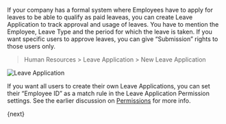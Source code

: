 If your company has a formal system where Employees have to apply for leaves
to be able to qualify as paid leaveas, you can create Leave Application to
track approval and usage of leaves. You have to mention the Employee, Leave
Type and the period for which the leave is taken. If you want specific users
to approve leaves, you can give “Submission” rights to those users only.

> Human Resources > Leave Application > New Leave Application

<img class="screenshot" alt="Leave Application" src="/assets/manual_erpnext_com/img/human-resources/leave-application.png">

If you want all users to create their own Leave Applications, you can set
their “Employee ID” as a match rule in the Leave Application Permission
settings. See the earlier discussion on [Permissions](/contents/setting-up/users-and-permissions)
for more info.

{next}